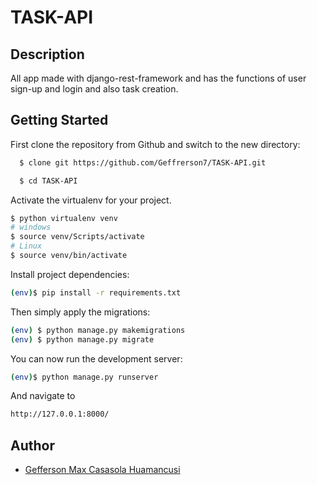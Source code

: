 # TASK-API

## Description
All app made with django-rest-framework and has the functions of user sign-up and login and also task creation.

## Getting Started

First clone the repository from Github and switch to the new directory:
```bash
  $ clone git https://github.com/Geffrerson7/TASK-API.git
```

```bash
  $ cd TASK-API
```

Activate the virtualenv for your project.

```sh
$ python virtualenv venv
# windows
$ source venv/Scripts/activate
# Linux
$ source venv/bin/activate
```

Install project dependencies:
```sh
(env)$ pip install -r requirements.txt
```

Then simply apply the migrations:
```sh
(env) $ python manage.py makemigrations
(env) $ python manage.py migrate
```

You can now run the development server:
```sh
(env)$ python manage.py runserver
```

And navigate to
```sh
http://127.0.0.1:8000/
```

## Author

- [Gefferson Max Casasola Huamancusi](https://www.github.com/Geffrerson7)
